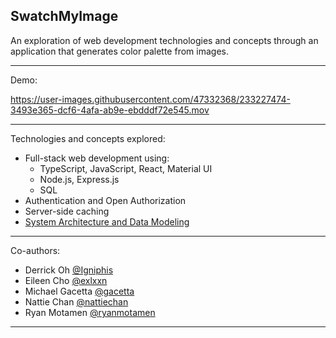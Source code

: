## SwatchMyImage

An exploration of web development technologies and concepts through an application that generates color palette from images.

---

Demo:

https://user-images.githubusercontent.com/47332368/233227474-3493e365-dcf6-4afa-ab9e-ebdddf72e545.mov

---

Technologies and concepts explored:

- Full-stack web development using:
  - TypeScript, JavaScript, React, Material UI
  - Node.js, Express.js
  - SQL
- Authentication and Open Authorization
- Server-side caching
- [System Architecture and Data Modeling](https://excalidraw.com/#room=80755371d230c425e27c,69RJkvmmc_sIDCRm9GgHnA_)

---

Co-authors:

- Derrick Oh [@Igniphis](https://github.com/Igniphis)
- Eileen Cho [@exlxxn](https://github.com/exlxxn)
- Michael Gacetta [@gacetta](https://github.com/gacetta)
- Nattie Chan [@nattiechan](https://github.com/nattiechan)
- Ryan Motamen [@ryanmotamen](https://github.com/ryanmotamen)

---
